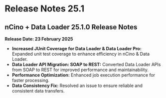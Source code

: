 # Release Notes 25.1

## nCino + Data Loader 25.1.0 Release Notes

**Release Date: 23 February 2025**

* **Increased JUnit Coverage for Data Loader & Data Loader Pro:** Expanded unit test coverage to enhance efficiency in nCino & Data Loader.
* **Data Loader API Migration: SOAP to REST:** Converted Data Loader APIs from SOAP to REST for improved performance and maintainability.
* **Performance Optimization:** Enhanced job execution performance for faster processing.
* **Data Consistency Fix:** Resolved an issue to ensure reliable and consistent data transfers.
